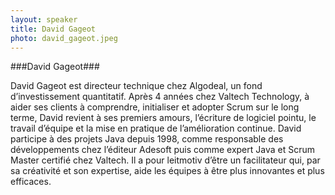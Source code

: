 ```yaml
---
layout: speaker
title: David Gageot
photo: david_gageot.jpeg
---
```


###David Gageot###

David Gageot est directeur technique chez Algodeal, un fond d’investissement quantitatif.
Après 4 années chez Valtech Technology, à aider ses clients à comprendre, initialiser et adopter Scrum sur le long terme, David revient à ses premiers amours, l’écriture de logiciel pointu, le travail d’équipe et la mise en pratique de l’amélioration continue.
David participe à des projets Java depuis 1998, comme responsable des développements chez l’éditeur Adesoft puis comme expert Java et Scrum Master certifié chez Valtech.
Il a pour leitmotiv d’être un facilitateur qui, par sa créativité et son expertise, aide les équipes à être plus innovantes et plus efficaces.
